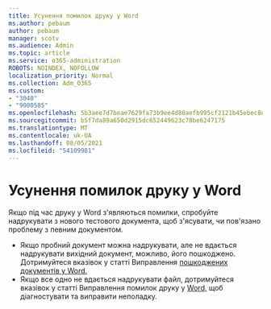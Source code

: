 ```yaml
---
title: Усунення помилок друку у Word
ms.author: pebaum
author: pebaum
manager: scotv
ms.audience: Admin
ms.topic: article
ms.service: o365-administration
ROBOTS: NOINDEX, NOFOLLOW
localization_priority: Normal
ms.collection: Adm_O365
ms.custom:
- "3040"
- "9000585"
ms.openlocfilehash: 5b3aee7d7beae7629fa73b9ee4d80aefb995cf2121b45ebec8e224c28c99489e
ms.sourcegitcommit: b5f7da89a650d2915dc652449623c78be6247175
ms.translationtype: MT
ms.contentlocale: uk-UA
ms.lasthandoff: 08/05/2021
ms.locfileid: "54109981"
---
```

# <a name="resolving-print-failures-in-word"></a>Усунення помилок друку у Word

Якщо під час друку у Word з'являються помилки, спробуйте надрукувати з нового тестового документа, щоб з'ясувати, чи пов'язано проблему з певним документом.

- Якщо пробний документ можна надрукувати, але не вдається надрукувати вихідний документ, можливо, його пошкоджено. Дотримуйтеся вказівок у статті Виправлення [пошкоджених документів у Word.](https://docs.microsoft.com/office/troubleshoot/word/damaged-documents-in-word#update-microsoft-office-and-windows)
- Якщо все одно не вдається надрукувати файл, дотримуйтеся вказівок у статті Виправлення помилок друку у [Word,](https://docs.microsoft.com/office/troubleshoot/word/print-failures-in-word) щоб діагностувати та виправити неполадку.